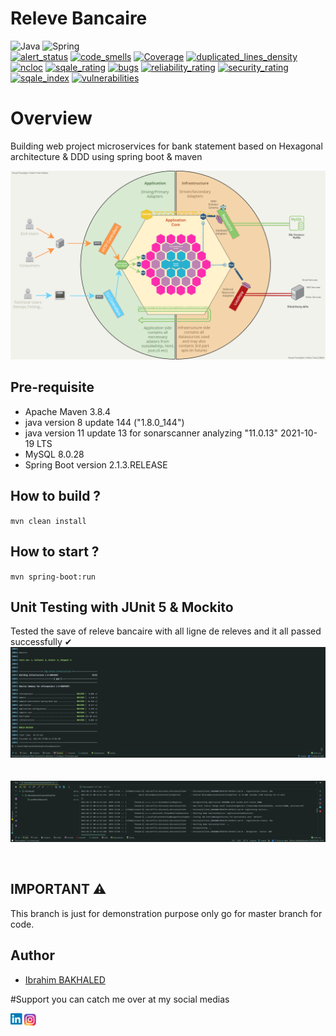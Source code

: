 # Releve Bancaire
![Java](https://img.shields.io/badge/java-%23ED8B00.svg?style=for-the-badge&logo=java&logoColor=white)
![Spring](https://img.shields.io/badge/spring-%236DB33F.svg?style=for-the-badge&logo=spring&logoColor=white)
<br />
[![alert_status](https://sonarcloud.io/api/project_badges/measure?project=IbrahimBakhaled_relevebancaire&metric=alert_status)](https://sonarcloud.io/summary/new_code?id=IbrahimBakhaled_relevebancaire)
[![code_smells](https://sonarcloud.io/api/project_badges/measure?project=IbrahimBakhaled_relevebancaire&metric=code_smells)](https://sonarcloud.io/summary/new_code?id=IbrahimBakhaled_relevebancaire)
[![Coverage](https://sonarcloud.io/api/project_badges/measure?project=IbrahimBakhaled_relevebancaire&metric=coverage)](https://sonarcloud.io/summary/new_code?id=IbrahimBakhaled_relevebancaire)
[![duplicated_lines_density](https://sonarcloud.io/api/project_badges/measure?project=IbrahimBakhaled_relevebancaire&metric=duplicated_lines_density)](https://sonarcloud.io/summary/new_code?id=IbrahimBakhaled_relevebancaire)
[![ncloc](https://sonarcloud.io/api/project_badges/measure?project=IbrahimBakhaled_relevebancaire&metric=ncloc)](https://sonarcloud.io/summary/new_code?id=IbrahimBakhaled_relevebancaire)
[![sqale_rating](https://sonarcloud.io/api/project_badges/measure?project=IbrahimBakhaled_relevebancaire&metric=sqale_rating)](https://sonarcloud.io/summary/new_code?id=IbrahimBakhaled_relevebancaire)
[![bugs](https://sonarcloud.io/api/project_badges/measure?project=IbrahimBakhaled_relevebancaire&metric=bugs)](https://sonarcloud.io/summary/new_code?id=IbrahimBakhaled_relevebancaire)
[![reliability_rating](https://sonarcloud.io/api/project_badges/measure?project=IbrahimBakhaled_relevebancaire&metric=reliability_rating)](https://sonarcloud.io/summary/new_code?id=IbrahimBakhaled_relevebancaire)
[![security_rating](https://sonarcloud.io/api/project_badges/measure?project=IbrahimBakhaled_relevebancaire&metric=security_rating)](https://sonarcloud.io/summary/new_code?id=IbrahimBakhaled_relevebancaire)
[![sqale_index](https://sonarcloud.io/api/project_badges/measure?project=IbrahimBakhaled_relevebancaire&metric=sqale_index)](https://sonarcloud.io/summary/new_code?id=IbrahimBakhaled_relevebancaire)
[![vulnerabilities](https://sonarcloud.io/api/project_badges/measure?project=IbrahimBakhaled_relevebancaire&metric=vulnerabilities)](https://sonarcloud.io/summary/new_code?id=IbrahimBakhaled_relevebancaire)
# Overview
Building web project microservices for bank statement based on Hexagonal architecture & DDD using spring boot & maven

![](Visual%20Paradigm/ReleveBancaireVisualParadigm.png)



## Pre-requisite

- Apache Maven 3.8.4
- java version 8 update 144 ("1.8.0_144") 
- java version 11 update 13 for sonarscanner analyzing "11.0.13" 2021-10-19 LTS
- MySQL 8.0.28
- Spring Boot version 2.1.3.RELEASE


## How to build ?

`mvn clean install`


## How to start ?

`mvn spring-boot:run`

## Unit Testing with JUnit 5 & Mockito
Tested the save of releve bancaire with all ligne de releves and it all passed successfully ✔
![](resources/Rest%20Test%20passed.png)
<br />
<br />
<br />
![](resources/Releve%20Bancaire%20Controller%20Test.png)

<br/>

## IMPORTANT ⚠
This branch is just for demonstration purpose only go for master branch for code.

## Author

- [Ibrahim BAKHALED](https://github.com/IbrahimBakhaled)

#Support
you can catch me over at my social medias

<a href="https://www.linkedin.com/in/ibrahim-bakhaled-887429206/"><img align="left" src="resources/linkedin.png" alt="Ibrahim Bakhaled | LinkedIn" width="21px"/></a>
<a href="https://www.instagram.com/bakhaledibrahim/?hl=en"><img align="left" src="resources/instagram.png" alt="Ibrahim Bakhaled | LinkedIn" width="21px"/></a>
